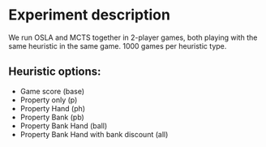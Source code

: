 # Experiment description

We run OSLA and MCTS together in 2-player games, both playing with the same heuristic in the same game. 1000 games per heuristic type.

## Heuristic options:
- Game score (base)
- Property only (p)
- Property Hand (ph)
- Property Bank (pb)
- Property Bank Hand (ball)
- Property Bank Hand with bank discount (all)